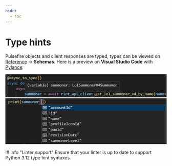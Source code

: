 ```yaml
---
hide:
  - toc
---
```


# Type hints

Pulsefire objects and client responses are typed, types can be viewed on [Reference](../../reference/index.md) -> **Schemas**. Here is a preview on **Visual Studio Code** with [Pylance](https://marketplace.visualstudio.com/items?itemName=ms-python.vscode-pylance):

![Preview 0](type-hint-preview-0.jpg)
![Preview 1](type-hint-preview-1.jpg)

!!! info "Linter support"
    Ensure that your linter is up to date to support Python 3.12 type hint syntaxes.
